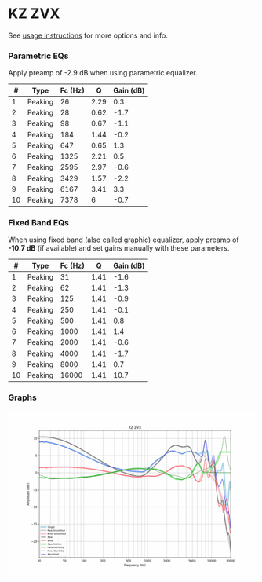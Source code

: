 # KZ ZVX
See [usage instructions](https://github.com/jaakkopasanen/AutoEq#usage) for more options and info.

### Parametric EQs
Apply preamp of -2.9 dB when using parametric equalizer.

|   # | Type    |   Fc (Hz) |    Q |   Gain (dB) |
|-----|---------|-----------|------|-------------|
|   1 | Peaking |        26 | 2.29 |         0.3 |
|   2 | Peaking |        28 | 0.62 |        -1.7 |
|   3 | Peaking |        98 | 0.67 |        -1.1 |
|   4 | Peaking |       184 | 1.44 |        -0.2 |
|   5 | Peaking |       647 | 0.65 |         1.3 |
|   6 | Peaking |      1325 | 2.21 |         0.5 |
|   7 | Peaking |      2595 | 2.97 |        -0.6 |
|   8 | Peaking |      3429 | 1.57 |        -2.2 |
|   9 | Peaking |      6167 | 3.41 |         3.3 |
|  10 | Peaking |      7378 | 6    |        -0.7 |

### Fixed Band EQs
When using fixed band (also called graphic) equalizer, apply preamp of **-10.7 dB** (if available) and set gains manually with these parameters.

|   # | Type    |   Fc (Hz) |    Q |   Gain (dB) |
|-----|---------|-----------|------|-------------|
|   1 | Peaking |        31 | 1.41 |        -1.6 |
|   2 | Peaking |        62 | 1.41 |        -1.3 |
|   3 | Peaking |       125 | 1.41 |        -0.9 |
|   4 | Peaking |       250 | 1.41 |        -0.1 |
|   5 | Peaking |       500 | 1.41 |         0.8 |
|   6 | Peaking |      1000 | 1.41 |         1.4 |
|   7 | Peaking |      2000 | 1.41 |        -0.6 |
|   8 | Peaking |      4000 | 1.41 |        -1.7 |
|   9 | Peaking |      8000 | 1.41 |         0.7 |
|  10 | Peaking |     16000 | 1.41 |        10.7 |

### Graphs
![](./KZ%20ZVX.png)
